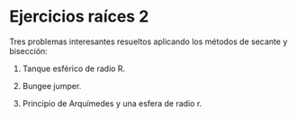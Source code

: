 # Ejercicios raíces 2

Tres problemas interesantes resueltos aplicando los métodos de secante y bisección:

1. Tanque esférico de radio R.

2. Bungee jumper.

3. Principio de Arquímedes y una esfera de radio r.
